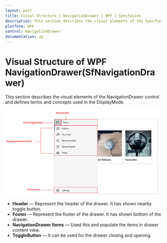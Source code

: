 ```yaml
---
layout: post
title: Visual Structure | NavigationDrawer | WPF | Syncfusion
description: This section describes the visual elements of the Syncfusion WPF NavigationDrawer(SfNavigationDrawer) control.
platform: WPF
control: NavigationDrawer
documentation: ug
---
```


# Visual Structure of WPF NavigationDrawer(SfNavigationDrawer)

This section describes the visual elements of the NavigationDrawer control and defines terms and concepts used in the DisplayMode.

![VisualStructure](Overview_images/VisualStructure.png)


* **Header** —  Represent the header of the drawer. It has shown nearby toggle button. 
* **Footer** — Represent the footer of the drawer. It has shown bottom of the drawer. 
* **NavigationDrawer Items** — Used this and populate the items in drawer content view.
* **ToggleButton** — It can be used for the drawer closing and opening. 
